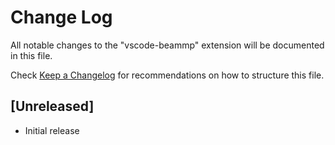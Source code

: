 # Change Log

All notable changes to the "vscode-beammp" extension will be documented in this file.

Check [Keep a Changelog](http://keepachangelog.com/) for recommendations on how to structure this file.

## [Unreleased]

- Initial release